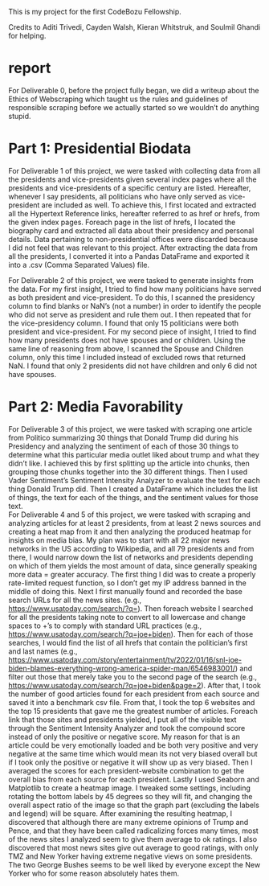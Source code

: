 This is my project for the first CodeBozu Fellowship.


Credits to Aditi Trivedi, Cayden Walsh, Kieran Whitstruk, and Soulmil Ghandi for helping. 

# report 
For Deliverable 0, before the project fully began, we did a writeup about the Ethics of Webscraping which taught us the rules and guidelines of responsible scraping before we actually started so we wouldn’t do anything stupid. 

# Part 1: Presidential Biodata
For Deliverable 1 of this project, we were tasked with collecting data from all the presidents and vice-presidents given several index pages where all the presidents and vice-presidents of a specific century are listed. Hereafter, whenever I say presidents, all politicians who have only served as vice-president are included as well. 
To achieve this, I first located and extracted all the Hypertext Reference links, hereafter referred to as href or hrefs, from the given index pages. Foreach page in the list of hrefs, I located the biography card and extracted all data about their presidency and personal details. Data pertaining to non-presidential offices were discarded because I did not feel that was relevant to this project. After extracting the data from all the presidents, I converted it into a Pandas DataFrame and exported it into a .csv (Comma Separated Values) file. 

For Deliverable 2 of this project, we were tasked to generate insights from the data. For my first insight, I tried to find how many politicians have served as both president and vice-president. To do this, I scanned the presidency column to find blanks or NaN’s (not a number) in order to identify the people who did not serve as president and rule them out. I then repeated that for the vice-presidency column. I found that only 15 politicians were both president and vice-president. For my second piece of insight, I tried to find how many presidents does not have spouses and or children. Using the same line of reasoning from above, I scanned the Spouse and Children column, only this time I included instead of excluded rows that returned NaN. I found that only 2 presidents did not have children and only 6 did not have spouses. 

# Part 2: Media Favorability 
For Deliverable 3 of this project, we were tasked with scraping one article from Politico summarizing 30 things that Donald Trump did during his Presidency and analyzing the sentiment of each of those 30 things to determine what this particular media outlet liked about trump and what they didn’t like. 
I achieved this by first splitting up the article into chunks, then grouping those chunks together into the 30 different things. Then I used Vader Sentiment’s Sentiment Intensity Analyzer to evaluate the text for each thing Donald Trump did. Then I created a DataFrame which includes the list of things, the text for each of the things, and the sentiment values for those text.  
For Deliverable 4 and 5 of this project, we were tasked with scraping and analyzing articles for at least 2 presidents, from at least 2 news sources and creating a heat map from it and then analyzing the produced heatmap for insights on media bias. 
My plan was to start with all 22 major news networks in the US according to Wikipedia, and all 79 presidents and from there, I would narrow down the list of networks and presidents depending on which of them yields the most amount of data, since generally speaking more data = greater accuracy. 
The first thing I did was to create a properly rate-limited request function, so I don’t get my IP address banned in the middle of doing this. Next I first manually found and recorded the base search URLs for all the news sites. (e.g., https://www.usatoday.com/search/?q=). Then foreach website I searched for all the presidents taking note to convert to all lowercase and change spaces to +’s to comply with standard URL practices (e.g., https://www.usatoday.com/search/?q=joe+biden). Then for each of those searches, I would find the list of all hrefs that contain the politician’s first and last names (e.g., https://www.usatoday.com/story/entertainment/tv/2022/01/16/snl-joe-biden-blames-everything-wrong-america-spider-man/6546983001/) and filter out those that merely take you to the second page of the search (e.g., https://www.usatoday.com/search/?q=joe+biden&page=2). After that, I took the number of good articles found for each president from each source and saved it into a benchmark csv file. From that, I took the top 6 websites and the top 15 presidents that gave me the greatest number of articles. Foreach link that those sites and presidents yielded, I put all of the visible text through the Sentiment Intensity Analyzer and took the compound score instead of only the positive or negative score. My reason for that is an article could be very emotionally loaded and be both very positive and very negative at the same time which would mean its not very biased overall but if I took only the positive or negative it will show up as very biased. Then I averaged the scores for each president-website combination to get the overall bias from each source for each president. Lastly I used Seaborn and Matplotlib to create a heatmap image. I tweaked some settings, including rotating the bottom labels by 45 degrees so they will fit, and changing the overall aspect ratio of the image so that the graph part (excluding the labels and legend) will be square. 
After examining the resulting heatmap, I discovered that although there are many extreme opinions of Trump and Pence, and that they have been called radicalizing forces many times, most of the news sites I analyzed seem to give them average to ok ratings. I also discovered that most news sites give out average to good ratings, with only TMZ and New Yorker having extreme negative views on some presidents. The two George Bushes seems to be well liked by everyone except the New Yorker who for some reason absolutely hates them. 

